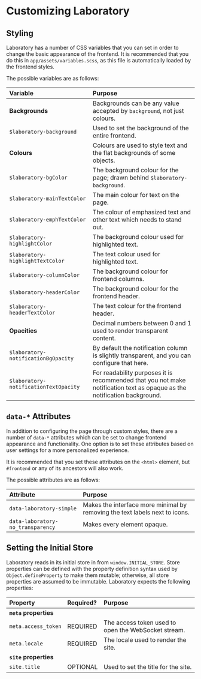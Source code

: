 #  Customizing Laboratory  #

##  Styling  ##

Laboratory has a number of CSS variables that you can set in order to change the basic appearance of the frontend.
It is recommended that you do this in `app/assets/variables.scss`, as this file is automatically loaded by the frontend styles.

The possible variables are as follows:

|  Variable  |  Purpose  |
| :--------- | :-------- |
| **Backgrounds** | Backgrounds can be any value accepted by `background`, not just colours. |
| `$laboratory-background` | Used to set the background of the entire frontend. |
| **Colours** | Colours are used to style text and the flat backgrounds of some objects. |
| `$laboratory-bgColor` | The background colour for the page; drawn behind `$laboratory-background`. |
| `$laboratory-mainTextColor` | The main colour for text on the page. |
| `$laboratory-emphTextColor` | The colour of emphasized text and other text which needs to stand out. |
| `$laboratory-highlightColor` | The background colour used for highlighted text. |
| `$laboratory-highlightTextColor` | The text colour used for highlighted text. |
| `$laboratory-columnColor` | The background colour for frontend columns. |
| `$laboratory-headerColor` | The background colour for the frontend header. |
| `$laboratory-headerTextColor` | The text colour for the frontend header. |
| **Opacities** | Decimal numbers between 0 and 1 used to render transparent content. |
| `$laboratory-notificationBgOpacity` | By default the notification column is slightly transparent, and you can configure that here. |
| `$laboratory-notificationTextOpacity` | For readability purposes it is recommended that you not make notification text as opaque as the notification background. |

##  `data-*` Attributes  ##

In addition to configuring the page through custom styles, there are a number of `data-*` attributes which can be set to change frontend appearance and functionality.
One option is to set these attributes based on user settings for a more personalized experience.

It is recommended that you set these attributes on the `<html>` element, but `#frontend` or any of its ancestors will also work.

The possible attributes are as follows:

|  Attribute  |  Purpose  |
| :---------- | :-------- |
| `data-laboratory-simple` | Makes the interface more minimal by removing the text labels next to icons. |
| `data-laboratory-no_transparency` | Makes every element opaque. |

##  Setting the Initial Store  ##

Laboratory reads in its initial store in from `window.INITIAL_STORE`.
Store properties can be defined with the property definition syntax used by `Object.defineProperty` to make them mutable; otherwise, all store properties are assumed to be immutable.
Laboratory expects the following properties:

|  Property  |  Required?  |  Purpose  |
| :--------- | :---------- | :-------- |
| **`meta` properties** |  |  |
| `meta.access_token` | REQUIRED | The access token used to open the WebSocket stream. |
| `meta.locale` | REQUIRED | The locale used to render the site. |
| **`site` properties** |  |  |
| `site.title` | OPTIONAL | Used to set the title for the site. |
